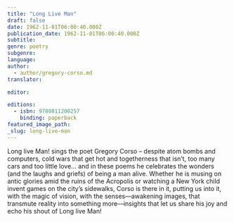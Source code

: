 ```yaml
---
title: "Long Live Man"
draft: false
date: 1962-11-01T06:00:40.000Z
publication_date: 1962-11-01T06:00:40.000Z
subtitle:
genre: poetry
subgenre:
language:
author:
  - author/gregory-corso.md
translator:

editor:

editions:
  - isbn: 9780811200257
    binding: paperback
featured_image_path:
_slug: long-live-man
---
```


Long live Man! sings the poet Gregory Corso – despite atom bombs and computers, cold wars that get hot and togetherness that isn’t, too many cars and too little love… and in these poems he celebrates the wonders (and the laughs and griefs) of being a man alive. Whether he is musing on antic glories amid the ruins of the Acropolis or watching a New York child invent games on the city’s sidewalks, Corso is there in it, putting us into it, with the magic of vision, with the senses––awakening images, that transmute reality into something more––insights that let us share his joy and echo his shout of Long live Man!

